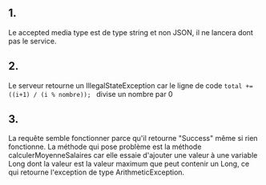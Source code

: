 ## 1.
Le accepted media type est de type string et non JSON, il ne lancera dont pas le service.

## 2.
Le serveur retourne un IllegalStateException car le ligne de code ```total += ((i+1) / (i % nombre)); ``` divise un nombre par 0

## 3.
La requête semble fonctionner parce qu'il retourne "Success" même si rien fonctionne. La méthode qui pose problème est la méthode calculerMoyenneSalaires car elle essaie d'ajouter une valeur à une variable Long
dont la valeur est la valeur maximum que peut contenir un Long, ce qui retourne l'exception de type ArithmeticException.


